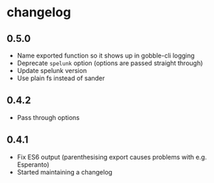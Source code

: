 # changelog

## 0.5.0

* Name exported function so it shows up in gobble-cli logging
* Deprecate `spelunk` option (options are passed straight through)
* Update spelunk version
* Use plain fs instead of sander

## 0.4.2

* Pass through options

## 0.4.1

* Fix ES6 output (parenthesising export causes problems with e.g. Esperanto)
* Started maintaining a changelog
